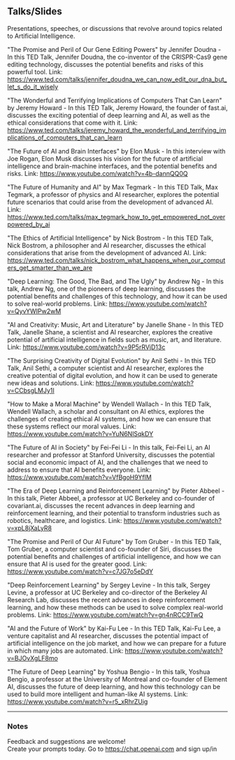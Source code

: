 ## Talks/Slides
Presentations, speeches, or discussions that revolve around topics related to Artificial Intelligence.

"The Promise and Peril of Our Gene Editing Powers" by Jennifer Doudna - In this TED Talk, Jennifer Doudna, the co-inventor of the CRISPR-Cas9 gene editing technology, discusses the potential benefits and risks of this powerful tool.
Link: https://www.ted.com/talks/jennifer_doudna_we_can_now_edit_our_dna_but_let_s_do_it_wisely

"The Wonderful and Terrifying Implications of Computers That Can Learn" by Jeremy Howard - In this TED Talk, Jeremy Howard, the founder of fast.ai, discusses the exciting potential of deep learning and AI, as well as the ethical considerations that come with it.
Link: https://www.ted.com/talks/jeremy_howard_the_wonderful_and_terrifying_implications_of_computers_that_can_learn

"The Future of AI and Brain Interfaces" by Elon Musk - In this interview with Joe Rogan, Elon Musk discusses his vision for the future of artificial intelligence and brain-machine interfaces, and the potential benefits and risks.
Link: https://www.youtube.com/watch?v=4b-dannQQ0Q

"The Future of Humanity and AI" by Max Tegmark - In this TED Talk, Max Tegmark, a professor of physics and AI researcher, explores the potential future scenarios that could arise from the development of advanced AI.
Link: https://www.ted.com/talks/max_tegmark_how_to_get_empowered_not_overpowered_by_ai

"The Ethics of Artificial Intelligence" by Nick Bostrom - In this TED Talk, Nick Bostrom, a philosopher and AI researcher, discusses the ethical considerations that arise from the development of advanced AI.
Link: https://www.ted.com/talks/nick_bostrom_what_happens_when_our_computers_get_smarter_than_we_are

"Deep Learning: The Good, The Bad, and The Ugly" by Andrew Ng - In this talk, Andrew Ng, one of the pioneers of deep learning, discusses the potential benefits and challenges of this technology, and how it can be used to solve real-world problems.
Link: https://www.youtube.com/watch?v=QyvYWIPw2wM

"AI and Creativity: Music, Art and Literature" by Janelle Shane - In this TED Talk, Janelle Shane, a scientist and AI researcher, explores the creative potential of artificial intelligence in fields such as music, art, and literature.
Link: https://www.youtube.com/watch?v=9P5rRVjD13c

"The Surprising Creativity of Digital Evolution" by Anil Sethi - In this TED Talk, Anil Sethi, a computer scientist and AI researcher, explores the creative potential of digital evolution, and how it can be used to generate new ideas and solutions.
Link: https://www.youtube.com/watch?v=CCbsgLMJy1I

"How to Make a Moral Machine" by Wendell Wallach - In this TED Talk, Wendell Wallach, a scholar and consultant on AI ethics, explores the challenges of creating ethical AI systems, and how we can ensure that these systems reflect our moral values.
Link: https://www.youtube.com/watch?v=YuN6NlSqkDY

"The Future of AI in Society" by Fei-Fei Li - In this talk, Fei-Fei Li, an AI researcher and professor at Stanford University, discusses the potential social and economic impact of AI, and the challenges that we need to address to ensure that AI benefits everyone.
Link: https://www.youtube.com/watch?v=VfBgoH9YfIM

"The Era of Deep Learning and Reinforcement Learning" by Pieter Abbeel - In this talk, Pieter Abbeel, a professor at UC Berkeley and co-founder of covariant.ai, discusses the recent advances in deep learning and reinforcement learning, and their potential to transform industries such as robotics, healthcare, and logistics.
Link: https://www.youtube.com/watch?v=xpL8jXaLyR8

"The Promise and Peril of Our AI Future" by Tom Gruber - In this TED Talk, Tom Gruber, a computer scientist and co-founder of Siri, discusses the potential benefits and challenges of artificial intelligence, and how we can ensure that AI is used for the greater good.
Link: https://www.youtube.com/watch?v=c7JG7o5eDdY

"Deep Reinforcement Learning" by Sergey Levine - In this talk, Sergey Levine, a professor at UC Berkeley and co-director of the Berkeley AI Research Lab, discusses the recent advances in deep reinforcement learning, and how these methods can be used to solve complex real-world problems.
Link: https://www.youtube.com/watch?v=gn4nRCC9TwQ

"AI and the Future of Work" by Kai-Fu Lee - In this TED Talk, Kai-Fu Lee, a venture capitalist and AI researcher, discusses the potential impact of artificial intelligence on the job market, and how we can prepare for a future in which many jobs are automated.
Link: https://www.youtube.com/watch?v=BJOvXgLF8mo

"The Future of Deep Learning" by Yoshua Bengio - In this talk, Yoshua Bengio, a professor at the University of Montreal and co-founder of Element AI, discusses the future of deep learning, and how this technology can be used to build more intelligent and human-like AI systems.
Link: https://www.youtube.com/watch?v=r5_xRhrZUig <br>

---
### Notes
Feedback and suggestions are welcome! <br>
Create your prompts today.
Go to https://chat.openai.com and sign up/in <br>
